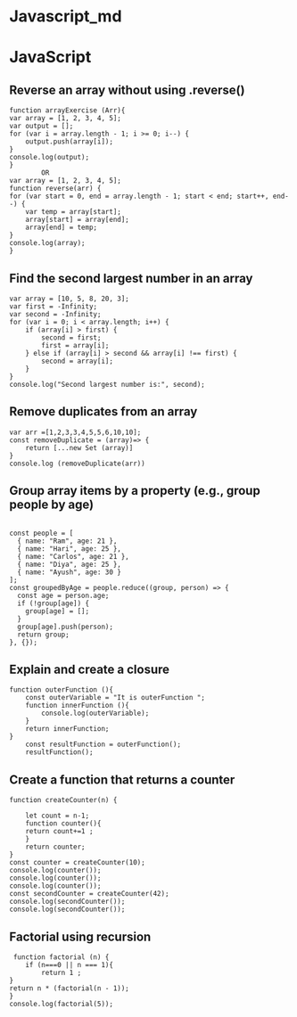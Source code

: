 # Javascript_md
# JavaScript

## Reverse an array without using .reverse()
```
function arrayExercise (Arr){
var array = [1, 2, 3, 4, 5];
var output = [];
for (var i = array.length - 1; i >= 0; i--) {
    output.push(array[i]);
}
console.log(output);
}
        OR
var array = [1, 2, 3, 4, 5];
function reverse(arr) {
for (var start = 0, end = array.length - 1; start < end; start++, end--) {
    var temp = array[start];
    array[start] = array[end];
    array[end] = temp;
}
console.log(array);
}
```
## Find the second largest number in an array

```
var array = [10, 5, 8, 20, 3];
var first = -Infinity;
var second = -Infinity;
for (var i = 0; i < array.length; i++) {
    if (array[i] > first) {
        second = first;
        first = array[i];
    } else if (array[i] > second && array[i] !== first) {
        second = array[i];
    }
}
console.log("Second largest number is:", second);
```

## Remove duplicates from an array
```
var arr =[1,2,3,3,4,5,5,6,10,10];
const removeDuplicate = (array)=> {
    return [...new Set (array)]
}
console.log (removeDuplicate(arr))
```

## Group array items by a property (e.g., group people by age)
```

const people = [
  { name: "Ram", age: 21 },
  { name: "Hari", age: 25 },
  { name: "Carlos", age: 21 },
  { name: "Diya", age: 25 },
  { name: "Ayush", age: 30 }
];
const groupedByAge = people.reduce((group, person) => {
  const age = person.age;
  if (!group[age]) {
    group[age] = [];
  }
  group[age].push(person);
  return group;
}, {});
```

## Explain and create a closure
```
function outerFunction (){
    const outerVariable = "It is outerFunction ";
    function innerFunction (){
        console.log(outerVariable);
    }
    return innerFunction;
}
    const resultFunction = outerFunction();
    resultFunction();
```

## Create a function that returns a counter

```
function createCounter(n) {
	
	let count = n-1;
	function counter(){	
	return count+=1 ;
	}
	return counter;
}
const counter = createCounter(10);
console.log(counter());
console.log(counter());
console.log(counter());
const secondCounter = createCounter(42);
console.log(secondCounter());
console.log(secondCounter());
```

## Factorial using recursion

```
 function factorial (n) {
    if (n===0 || n === 1){
        return 1 ;
}
return n * (factorial(n - 1));
}
console.log(factorial(5));
```
